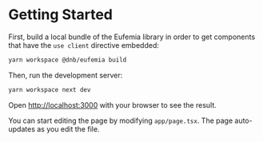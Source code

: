 # Getting Started

First, build a local bundle of the Eufemia library in order to get components that have the `use client` directive embedded:

```bash
yarn workspace @dnb/eufemia build
```

Then, run the development server:

```bash
yarn workspace next dev
```

Open [http://localhost:3000](http://localhost:3000) with your browser to see the result.

You can start editing the page by modifying `app/page.tsx`. The page auto-updates as you edit the file.
